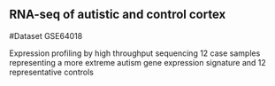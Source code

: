 ## 	RNA-seq of autistic and control cortex
#Dataset GSE64018

Expression profiling by high throughput sequencing
12 case samples representing a more extreme autism gene expression signature and 12 representative controls

